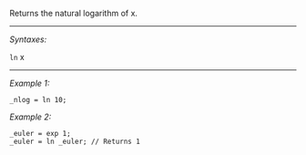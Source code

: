 Returns the natural logarithm of x.


---
*Syntaxes:*

`ln`  x

---
*Example 1:*

```sqf
_nlog = ln 10;
```

*Example 2:*

```sqf
_euler = exp 1;
_euler = ln _euler; // Returns 1
```
